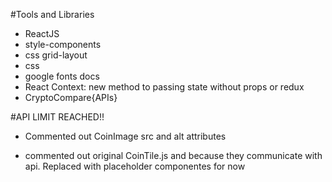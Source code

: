 #Tools and Libraries
 - ReactJS
 - style-components
 - css grid-layout
 - css
 - google fonts docs
 - React Context: new method to passing state without props or redux
- CryptoCompare{APIs}

#API LIMIT REACHED!!
- Commented out CoinImage src and alt attributes

- commented out original CoinTile.js <CoinHeaderGrid> and <CoinImage> because they communicate with api. Replaced with placeholder componentes for now